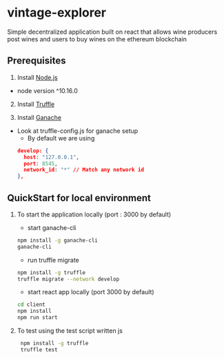 # vintage-explorer

Simple decentralized application built on react that allows wine producers post wines and users to buy wines on the ethereum blockchain

## Prerequisites

1. Install [Node.js](http://nodejs.org) 
* node version ^10.16.0

2. Install [Truffle](https://www.trufflesuite.com/)

3. Install [Ganache](https://www.trufflesuite.com/)
* Look at truffle-config.js for ganache setup
    * By default we are using
    ```JSON
    develop: {
      host: "127.0.0.1",
      port: 8545,
      network_id: "*" // Match any network id
    },
    ```

## QuickStart for local environment

1. To start the application locally (port : 3000 by default) 
    * start ganache-cli
    ```bash
    npm install -g ganache-cli
    ganache-cli
    ```
    * run truffle migrate
    ```bash
    npm install -g truffle
    truffle migrate --network develop
    ```
    * start react app locally (port 3000 by default)
    ```bash
    cd client
    npm install 
    npm run start
    ```

2. To test using the test script written js
   ```bash
    npm install -g truffle
    truffle test
    ```
